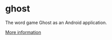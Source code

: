 ghost
=====

The word game Ghost as an Android application.

[More information](http://en.wikipedia.org/wiki/Ghost_\(game\))
